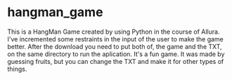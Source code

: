 # hangman_game
This is a HangMan Game created by using Python in the course of Allura. I've incremented some restraints in the input of the user to make the game better.
After the download you need to put both of, the game and the TXT, on the same directory to run the aplication.
It's a fun game.
It was made by guessing fruits, but you can change the TXT and make it for other types of things.
